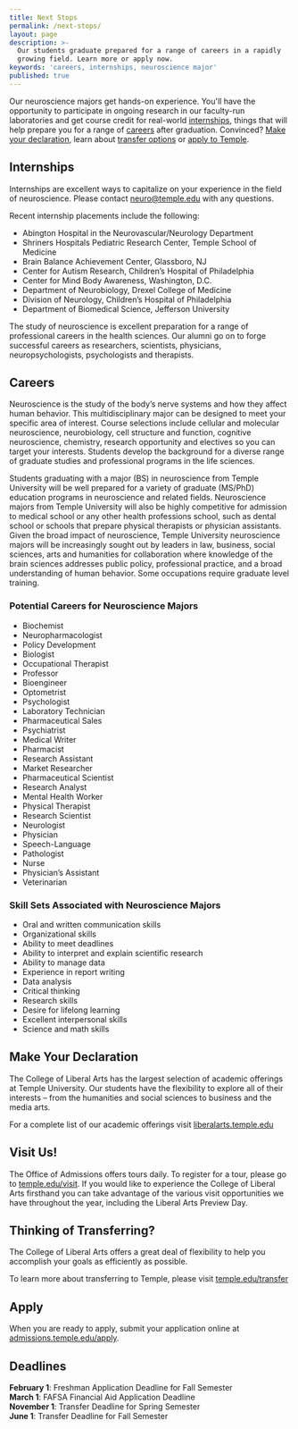 ```yaml
---
title: Next Stops
permalink: /next-stops/
layout: page
description: >-
  Our students graduate prepared for a range of careers in a rapidly
  growing field. Learn more or apply now. 
keywords: 'careers, internships, neuroscience major'
published: true
---
```

Our neuroscience majors get hands-on experience. You'll have the opportunity to participate in ongoing research in our faculty-run laboratories and get course credit for real-world [internships](#internships), things that will help prepare you for a range of [careers](#careers) after graduation. Convinced? [Make your declaration](#make-your-declaration), learn about [transfer options](#thinking-of-transferring) or [apply to Temple](#apply). 


## Internships

Internships are excellent ways to capitalize on your experience in the field of neuroscience. Please contact [neuro@temple.edu](mailto:neuro@temple.edu) with any questions.

Recent internship placements include the following:

- Abington Hospital in the Neurovascular/Neurology Department
- Shriners Hospitals Pediatric Research Center, Temple School of Medicine
- Brain Balance Achievement Center, Glassboro, NJ
- Center for Autism Research, Children’s Hospital of Philadelphia
- Center for Mind Body Awareness, Washington, D.C.
- Department of Neurobiology, Drexel College of Medicine
- Division of Neurology, Children’s Hospital of Philadelphia
- Department of Biomedical Science, Jefferson University

The study of neuroscience is excellent preparation for a range of professional careers in the health sciences. Our alumni go on to forge successful careers as researchers, scientists, physicians, neuropsychologists, psychologists and therapists.

## Careers

Neuroscience is the study of the body’s nerve systems and how they affect human behavior. This multidisciplinary major can be designed to meet your specific area of interest. Course selections include cellular and molecular neuroscience, neurobiology, cell structure and function, cognitive neuroscience, chemistry, research opportunity and electives so you can target your interests. Students develop the background for a diverse range of graduate studies and professional programs in the life sciences.

Students graduating with a major (BS) in neuroscience from Temple University will be well prepared for a variety of graduate (MS/PhD) education programs in neuroscience and related fields. Neuroscience majors from Temple University will also be highly competitive for admission to medical school or any other health professions school, such as dental school or schools that prepare physical therapists or physician assistants. Given the broad impact of neuroscience, Temple University neuroscience majors will be increasingly sought out by leaders in law, business, social sciences, arts and humanities for collaboration where knowledge of the brain sciences addresses public policy, professional practice, and a broad understanding of human behavior. Some occupations require graduate level training.

### Potential Careers for Neuroscience Majors

- Biochemist
- Neuropharmacologist
- Policy Development
- Biologist
- Occupational Therapist
- Professor
- Bioengineer
- Optometrist
- Psychologist
- Laboratory Technician
- Pharmaceutical Sales
- Psychiatrist
- Medical Writer
- Pharmacist
- Research Assistant
- Market Researcher
- Pharmaceutical Scientist
- Research Analyst
- Mental Health Worker
- Physical Therapist
- Research Scientist
- Neurologist
- Physician
- Speech-Language
- Pathologist
- Nurse
- Physician’s Assistant
- Veterinarian

### Skill Sets Associated with Neuroscience Majors

- Oral and written communication skills
- Organizational skills
- Ability to meet deadlines
- Ability to interpret and explain scientific research
- Ability to manage data
- Experience in report writing
- Data analysis
- Critical thinking
- Research skills
- Desire for lifelong learning
- Excellent interpersonal skills
- Science and math skills

## Make Your Declaration

The College of Liberal Arts has the largest selection of academic offerings at Temple University. Our students have the flexibility to explore all of their interests – from the humanities and social sciences to business and the media arts.

For a complete list of our academic offerings visit [liberalarts.temple.edu](http://liberalarts.temple.edu)

## Visit Us!

The Office of Admissions offers tours daily. To register for a tour, please go to [temple.edu/visit](http://temple.edu/visit). If you would like to experience the College of Liberal Arts firsthand you can take advantage of the various visit opportunities we have throughout the year, including the Liberal Arts Preview Day.

## Thinking of Transferring?
 
The College of Liberal Arts offers a great deal of flexibility to help you accomplish your goals as efficiently as possible.

To learn more about transferring to Temple, please visit [temple.edu/transfer](http://temple.edu/transfer)

## Apply

When you are ready to apply, submit your application online at [admissions.temple.edu/apply](http://admissions.temple.edu/apply).

## Deadlines

**February 1**: Freshman Application Deadline for Fall Semester<br>
**March 1**: FAFSA Financial Aid Application Deadline<br>
**November 1**: Transfer Deadline for Spring Semester<br>
**June 1**: Transfer Deadline for Fall Semester
